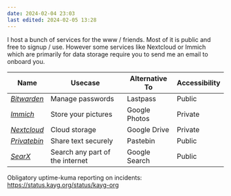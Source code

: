 ```yaml
---
date: 2024-02-04 23:03
last edited: 2024-02-05 13:28
---
```

I host a bunch of services for the www / friends. Most of it is public and free to signup / use. However some services like Nextcloud or Immich which are primarily for data storage require you to send me an email to onboard you.

|Name|Usecase|Alternative To|Accessibility|
|---|---|---|---|
|[_Bitwarden_](https://vault.kayg.org/)|Manage passwords|Lastpass|Public|
|_[Immich](https://photos.kayg.org/)_|Store your pictures|Google Photos|Private|
|[_Nextcloud_](https://cloud.kayg.org/)|Cloud storage|Google Drive|Private|
|[_Privatebin_](https://bin.kayg.org/)|Share text securely|Pastebin|Public|
|_[SearX](https://search.kayg.org/)_|Search any part of the internet|Google Search|Public|

Obligatory uptime-kuma reporting on incidents: https://status.kayg.org/status/kayg-org